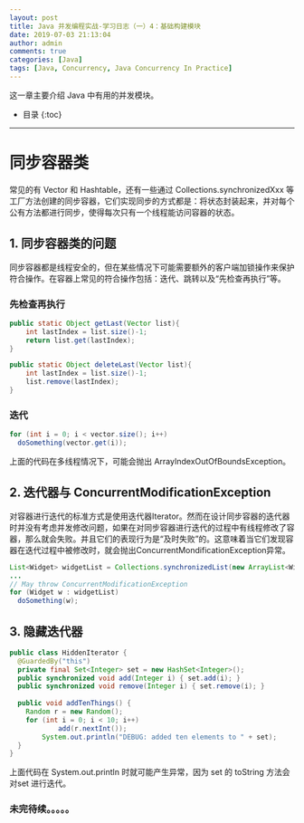 ```yaml
---
layout: post
title: Java 并发编程实战-学习日志（一）4：基础构建模块
date: 2019-07-03 21:13:04
author: admin
comments: true
categories: [Java]
tags: [Java, Concurrency, Java Concurrency In Practice]
---
```


这一章主要介绍 Java 中有用的并发模块。

<!-- more -->

* 目录
{:toc}
---

# 同步容器类

常见的有 Vector 和 Hashtable，还有一些通过 Collections.synchronizedXxx 等工厂方法创建的同步容器，它们实现同步的方式都是：将状态封装起来，并对每个公有方法都进行同步，使得每次只有一个线程能访问容器的状态。

## 1. 同步容器类的问题

同步容器都是线程安全的，但在某些情况下可能需要额外的客户端加锁操作来保护符合操作。在容器上常见的符合操作包括：迭代、跳转以及“先检查再执行”等。

### 先检查再执行

```java
public static Object getLast(Vector list){
    int lastIndex = list.size()-1;
    return list.get(lastIndex);
}

public static Object deleteLast(Vector list){
    int lastIndex = list.size()-1;
    list.remove(lastIndex);
}
```

### 迭代

```java
for (int i = 0; i < vector.size(); i++)
  doSomething(vector.get(i));
```

上面的代码在多线程情况下，可能会抛出 ArrayIndexOutOfBoundsException。



## 2. 迭代器与 ConcurrentModificationException

对容器进行迭代的标准方式是使用迭代器Iterator。然而在设计同步容器的迭代器时并没有考虑并发修改问题，如果在对同步容器进行迭代的过程中有线程修改了容器，那么就会失败。并且它们的表现行为是“及时失败”的。这意味着当它们发现容器在迭代过程中被修改时，就会抛出ConcurrentMondificationException异常。

```java
List<Widget> widgetList = Collections.synchronizedList(new ArrayList<Widget>());
...
// May throw ConcurrentModificationException
for (Widget w : widgetList)
  doSomething(w);
```

## 3. 隐藏迭代器

```Java
public class HiddenIterator {
  @GuardedBy("this")
  private final Set<Integer> set = new HashSet<Integer>();
  public synchronized void add(Integer i) { set.add(i); } 
  public synchronized void remove(Integer i) { set.remove(i); }
  
  public void addTenThings() { 
    Random r = new Random();
    for (int i = 0; i < 10; i++)
			add(r.nextInt());
		System.out.println("DEBUG: added ten elements to " + set);
  }
}
```

上面代码在 System.out.println 时就可能产生异常，因为 set 的 toString 方法会对set 进行迭代。



### 未完待续。。。。。




